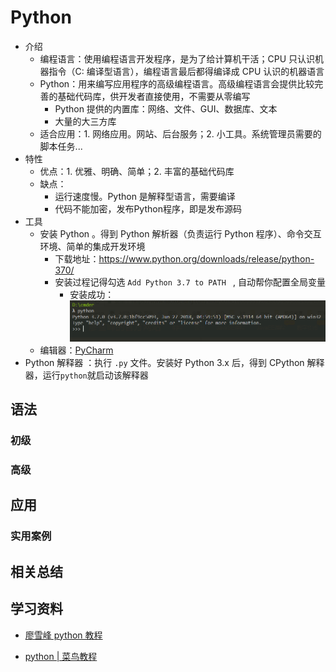 # Python

- 介绍
  - 编程语言：使用编程语言开发程序，是为了给计算机干活；CPU 只认识机器指令（C: 编译型语言），编程语言最后都得编译成 CPU 认识的机器语言
  - Python：用来编写应用程序的高级编程语言。高级编程语言会提供比较完善的基础代码库，供开发者直接使用，不需要从零编写
    - Python 提供的内置库：网络、文件、GUI、数据库、文本
    - 大量的大三方库
  - 适合应用：1. 网络应用。网站、后台服务；2. 小工具。系统管理员需要的脚本任务...
- 特性
  - 优点：1. 优雅、明确、简单；2. 丰富的基础代码库
  - 缺点：
    - 运行速度慢。Python 是解释型语言，需要编译
    - 代码不能加密，发布Python程序，即是发布源码
- 工具
  - 安装 Python 。得到 Python 解析器（负责运行 Python 程序）、命令交互环境、简单的集成开发环境
    - 下载地址：https://www.python.org/downloads/release/python-370/
    - 安装过程记得勾选 `Add Python 3.7 to PATH ` , 自动帮你配置全局变量
      - 安装成功：![1533355532252](.\imgs\1533355532252.png)
  - 编辑器：[PyCharm](http://www.jetbrains.com/pycharm/download/#section=windows)
- Python 解释器 ：执行 `.py`  文件。安装好 Python 3.x 后，得到 CPython 解释器，运行`python`就启动该解释器

## 语法

### 初级

### 高级

## 应用

###  实用案例

## 相关总结

## 学习资料

- [廖雪峰 python 教程](https://www.liaoxuefeng.com/wiki/0014316089557264a6b348958f449949df42a6d3a2e542c000)

- [python | 菜鸟教程](http://www.runoob.com/python/python-tutorial.html)

  

